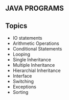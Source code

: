 JAVA PROGRAMS
-
   Topics
-
- IO statements
- Arithmetic Operations
- Conditional Statements
- Looping
- Single Inheritance
- Multiple Inheritance
- Hierarchial Inheritance
- Interface
- Switching
- Exceptions
- Sorting
